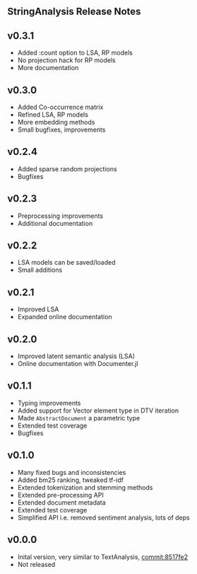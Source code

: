 ## StringAnalysis Release Notes

v0.3.1
------
 - Added :count option to LSA, RP models
 - No projection hack for RP models
 - More documentation

v0.3.0
------
 - Added Co-occurrence matrix
 - Refined LSA, RP models
 - More embedding methods
 - Small bugfixes, improvements

v0.2.4
------
 - Added sparse random projections
 - Bugfixes

v0.2.3
------
 - Preprocessing improvements
 - Additional documentation

v0.2.2
------
 - LSA models can be saved/loaded
 - Small additions

v0.2.1
------
 - Improved LSA
 - Expanded online documentation

v0.2.0
------
 - Improved latent semantic analysis (LSA)
 - Online documentation with Documenter.jl

v0.1.1
------
 - Typing improvements
 - Added support for Vector element type in DTV iteration
 - Made `AbstractDocument` a parametric type
 - Extended test coverage
 - Bugfixes

v0.1.0
------
 - Many fixed bugs and inconsistencies
 - Added bm25 ranking, tweaked tf-idf
 - Extended tokenization and stemming methods
 - Extended pre-processing API
 - Extended document metadata
 - Extended test coverage
 - Simplified API i.e. removed sentiment analysis, lots of deps

v0.0.0
------
 - Inital version, very similar to TextAnalysis, [commit:8517fe2](https://github.com/JuliaText/TextAnalysis.jl/tree/8517fe2141317a209fe17e53b231038cc19c420b)
 - Not released
